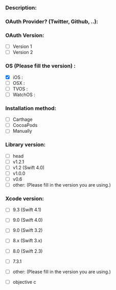 

### Description:

### OAuth Provider? (Twitter, Github, ..):


### OAuth Version:
- [ ] Version 1
- [ ] Version 2

### OS (Please fill the version) :
- [x] iOS :
- [ ] OSX :
- [ ] TVOS :
- [ ] WatchOS  :

### Installation method:
- [ ] Carthage
- [ ] CocoaPods
- [ ] Manually

### Library version:
- [ ] head
- [ ] v1.2.1
- [ ] v1.2 (Swift 4.0)
- [ ] v1.0.0
- [ ] v0.6
- [ ] other: (Please fill in the version you are using.)

### Xcode version:
- [ ] 9.3 (Swift 4.1)
- [ ] 9.0 (Swift 4.0)
- [ ] 9.0 (Swift 3.2)
- [ ] 8.x (Swift 3.x)
- [ ] 8.0 (Swift 2.3)
- [ ] 7.3.1
- [ ] other: (Please fill in the version you are using.)

- [ ] objective c
